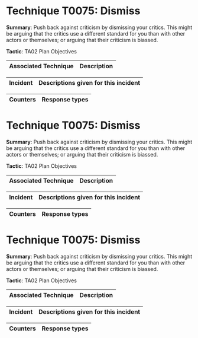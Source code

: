 # Technique T0075: Dismiss

**Summary**: Push back against criticism by dismissing your critics. This might be arguing that the critics use a different standard for you than with other actors or themselves; or arguing that their criticism is biassed.

**Tactic**: TA02 Plan Objectives 


| Associated Technique | Description |
| --------- | ------------------------- |



| Incident | Descriptions given for this incident |
| -------- | -------------------- |



| Counters | Response types |
| -------- | -------------- |


# Technique T0075: Dismiss

**Summary**: Push back against criticism by dismissing your critics. This might be arguing that the critics use a different standard for you than with other actors or themselves; or arguing that their criticism is biassed.

**Tactic**: TA02 Plan Objectives 


| Associated Technique | Description |
| --------- | ------------------------- |



| Incident | Descriptions given for this incident |
| -------- | -------------------- |



| Counters | Response types |
| -------- | -------------- |


# Technique T0075: Dismiss

**Summary**: Push back against criticism by dismissing your critics. This might be arguing that the critics use a different standard for you than with other actors or themselves; or arguing that their criticism is biassed.

**Tactic**: TA02 Plan Objectives


| Associated Technique | Description |
| --------- | ------------------------- |



| Incident | Descriptions given for this incident |
| -------- | -------------------- |



| Counters | Response types |
| -------- | -------------- |


